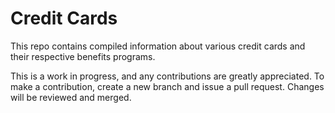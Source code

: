 # Credit Cards

This repo contains compiled information about various credit cards and their respective benefits programs. 

This is a work in progress, and any contributions are greatly appreciated. To make a contribution, create a new branch and issue a pull request. Changes will be reviewed and merged. 
